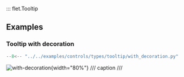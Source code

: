 ::: flet.Tooltip

## Examples

### Tooltip with decoration

```python
--8<-- "../../examples/controls/types/tooltip/with_decoration.py"
```

![with-decoration](../examples/controls/types/tooltip/media/with_decoration.gif){width="80%"}
/// caption
///
